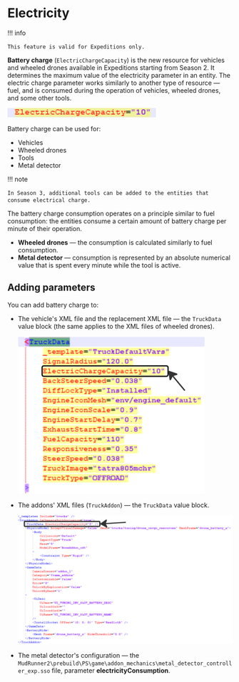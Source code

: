 # Electricity

!!! info

    This feature is valid for Expeditions only.

**Battery charge** (`ElectricChargeCapacity`) is the new resource for vehicles and wheeled drones available in Expeditions starting from Season 2. It determines the maximum value of the electricity parameter in an entity. The electric charge parameter works similarly to another type of resource — fuel, and is consumed during the operation of vehicles, wheeled drones, and some other tools.

![addons root bone](./media/electricity_img_1.png)

Battery charge can be used for:

- Vehicles
- Wheeled drones
- Tools
- Metal detector

!!! note

    In Season 3, additional tools can be added to the entities that consume electrical charge.

The battery charge consumption operates on a principle similar to fuel consumption: the entities consume a certain amount of battery charge per minute of their operation.

- **Wheeled drones** — the consumption is calculated similarly to fuel consumption.
- **Metal detector** — consumption is represented by an absolute numerical value that is spent every minute while the tool is active.

## Adding parameters

You can add battery charge to:

- The vehicle's XML file and the replacement XML file — the `TruckData` value block (the same applies to the XML files of wheeled drones).

    ![addons root bone](./media/electricity_img_2.png)

- The addons' XML files (`TruckAddon`) — the `TruckData` value block.

    ![addons root bone](./media/electricity_img_3.png)

- The metal detector's configuration — the `MudRunner2\prebuild\PS\game\addon_mechanics\metal_detector_controller_exp.sso` file, parameter **electricityConsumption**.